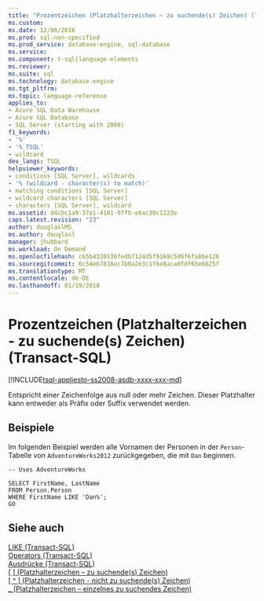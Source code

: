 ```yaml
---
title: "Prozentzeichen (Platzhalterzeichen – zu suchende(s) Zeichen) (Transact-SQL) | Microsoft Docs"
ms.custom: 
ms.date: 12/06/2016
ms.prod: sql-non-specified
ms.prod_service: database-engine, sql-database
ms.service: 
ms.component: t-sql|language-elements
ms.reviewer: 
ms.suite: sql
ms.technology: database-engine
ms.tgt_pltfrm: 
ms.topic: language-reference
applies_to:
- Azure SQL Data Warehouse
- Azure SQL Database
- SQL Server (starting with 2008)
f1_keywords:
- '%'
- '%_TSQL'
- wildcard
dev_langs: TSQL
helpviewer_keywords:
- conditions [SQL Server], wildcards
- '% (wildcard - character(s) to match)'
- matching conditions [SQL Server]
- wildcard characters [SQL Server]
- characters [SQL Server], wildcard
ms.assetid: d4cbc1a9-37e1-4101-97fb-e6ac30c1223e
caps.latest.revision: "23"
author: douglaslMS
ms.author: douglasl
manager: jhubbard
ms.workload: On Demand
ms.openlocfilehash: c65b4320136fedb7124d5f9169c5d6f6fa86e126
ms.sourcegitcommit: 6c54e67818ec7b0a2e3c1f6e8aca0fdf65e6625f
ms.translationtype: MT
ms.contentlocale: de-DE
ms.lasthandoff: 01/19/2018
---
```

# <a name="percent-character-wildcard---characters-to-match-transact-sql"></a>Prozentzeichen (Platzhalterzeichen - zu suchende(s) Zeichen) (Transact-SQL)
[!INCLUDE[tsql-appliesto-ss2008-asdb-xxxx-xxx-md](../../includes/tsql-appliesto-ss2008-asdb-xxxx-xxx-md.md)]

  Entspricht einer Zeichenfolge aus null oder mehr Zeichen. Dieser Platzhalter kann entweder als Präfix oder Suffix verwendet werden.  
  
## <a name="examples"></a>Beispiele  
 Im folgenden Beispiel werden alle Vornamen der Personen in der `Person`-Tabelle von `AdventureWorks2012` zurückgegeben, die mit `Dan` beginnen.  
  
```  
-- Uses AdventureWorks  
  
SELECT FirstName, LastName  
FROM Person.Person  
WHERE FirstName LIKE 'Dan%';  
GO  
```  
  
## <a name="see-also"></a>Siehe auch  
 [LIKE &#40;Transact-SQL&#41;](../../t-sql/language-elements/like-transact-sql.md)   
 [Operators &#40;Transact-SQL&#41;](../../t-sql/language-elements/operators-transact-sql.md)   
 [Ausdrücke &#40;Transact-SQL&#41;](../../t-sql/language-elements/expressions-transact-sql.md)  
 [&#91; &#93; (Platzhalterzeichen – zu suchende(s) Zeichen)](../../t-sql/language-elements/wildcard-character-s-to-match-transact-sql.md)   
  [&#91; ^ &#93; (Platzhalterzeichen - nicht zu suchende(s) Zeichen)](../../t-sql/language-elements/wildcard-character-s-not-to-match-transact-sql.md)     
 [_ (Platzhalterzeichen – einzelnes zu suchendes Zeichen)](../../t-sql/language-elements/wildcard-match-one-character-transact-sql.md)  
    
  
